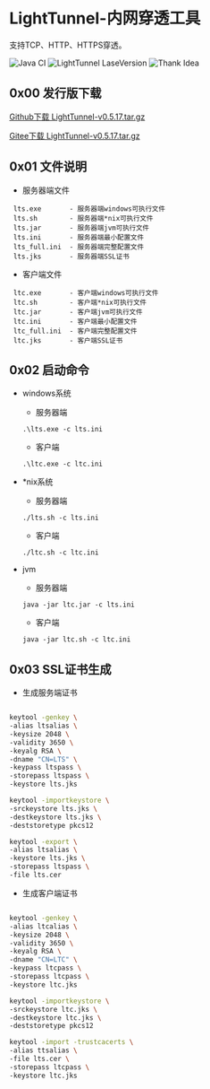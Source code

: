 # LightTunnel-内网穿透工具

支持TCP、HTTP、HTTPS穿透。

![Java CI](https://github.com/tuuzed/LightTunnel/workflows/Java%20CI/badge.svg)
![LightTunnel LaseVersion](https://img.shields.io/badge/LightTunnel-v0.5.17-blue.svg)
![Thank Idea](https://img.shields.io/badge/Thank-jetbrains.com-green.svg)

## 0x00 发行版下载

[Github下载 LightTunnel-v0.5.17.tar.gz](https://github.com/tuuzed/LightTunnel/releases/download/v0.5.17/LightTunnel-v0.5.17.tar.gz)

[Gitee下载 LightTunnel-v0.5.17.tar.gz](https://gitee.com/tuuzed/LightTunnel/attach_files/382298/download)

## 0x01 文件说明

- 服务器端文件
```
 lts.exe       - 服务器端windows可执行文件
 lts.sh        - 服务器端*nix可执行文件
 lts.jar       - 服务器端jvm可执行文件
 lts.ini       - 服务器端最小配置文件   
 lts_full.ini  - 服务器端完整配置文件   
 lts.jks       - 服务器端SSL证书
```
- 客户端文件
``` 
 ltc.exe       - 客户端windows可执行文件
 ltc.sh        - 客户端*nix可执行文件
 ltc.jar       - 客户端jvm可执行文件
 ltc.ini       - 客户端最小配置文件
 ltc_full.ini  - 客户端完整配置文件   
 ltc.jks       - 客户端SSL证书
```


## 0x02 启动命令

- windows系统
  
  - 服务器端
  ```shell script
  .\lts.exe -c lts.ini
  ```
  
  - 客户端
  ```shell script
  .\ltc.exe -c ltc.ini
  ```

    
- *nix系统

  - 服务器端
  ```shell script
  ./lts.sh -c lts.ini
  ```
  
  - 客户端
  ```shell script
  ./ltc.sh -c ltc.ini
  ```

- jvm

  - 服务器端
  ```shell script
  java -jar ltc.jar -c lts.ini
  ```
  
  - 客户端
  ```shell script
  java -jar ltc.sh -c ltc.ini
  ```
  
## 0x03 SSL证书生成

- 生成服务端证书
```bash

keytool -genkey \
-alias ltsalias \
-keysize 2048 \
-validity 3650 \
-keyalg RSA \
-dname "CN=LTS" \
-keypass ltspass \
-storepass ltspass \
-keystore lts.jks

keytool -importkeystore \
-srckeystore lts.jks \
-destkeystore lts.jks \
-deststoretype pkcs12

keytool -export \
-alias ltsalias \
-keystore lts.jks \
-storepass ltspass \
-file lts.cer

```
- 生成客户端证书
```bash

keytool -genkey \
-alias ltcalias \
-keysize 2048 \
-validity 3650 \
-keyalg RSA \
-dname "CN=LTC" \
-keypass ltcpass \
-storepass ltcpass \
-keystore ltc.jks

keytool -importkeystore \
-srckeystore ltc.jks \
-destkeystore ltc.jks \
-deststoretype pkcs12

keytool -import -trustcacerts \
-alias ttsalias \
-file lts.cer \
-storepass ltcpass \
-keystore ltc.jks

```
